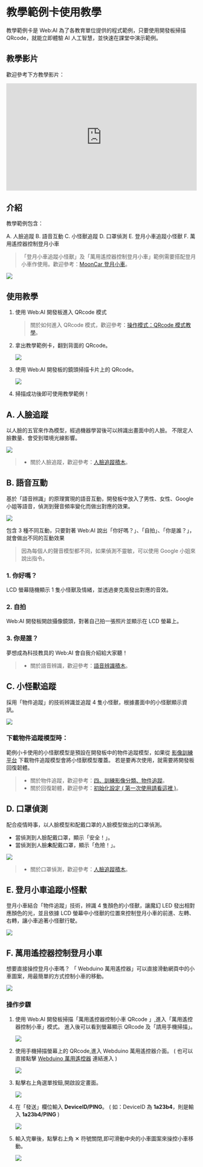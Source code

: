 # 教學範例卡使用教學

教學範例卡是 Web:AI 為了各教育單位提供的程式範例，只要使用開發板掃描 QRcode，就能立即體驗 AI 人工智慧，並快速在課堂中演示範例。

## 教學影片

歡迎參考下方教學影片：

<iframe src="https://www.youtube.com/embed/Qgtthh7d9xQ" allowfullscreen width="100%" style="aspect-ratio:728/410;border:none " ></iframe>

## 介紹

教學範例包含：

A. 人臉追蹤
B. 語音互動
C. 小怪獸追蹤
D. 口罩偵測
E. 登月小車追蹤小怪獸
F. 萬用遙控器控制登月小車

> 「登月小車追蹤小怪獸」及「萬用遙控器控制登月小車」範例需要搭配登月小車作使用。歡迎參考：[MoonCar 登月小車](https://store.webduino.io/products/webbit-mooncar)。

![](../assets/images/upload_86e43decc1a7d68c02e3d29b8afa6486.png)

## 使用教學

1. 使用 Web:AI 開發板進入 QRcode 模式
 
   > 關於如何進入 QRcode 模式，歡迎參考：[操作模式：QRcode 模式教學](https://md.kingkit.codes/s/1lgh1vuQ_#QRcode-%E6%A8%A1%E5%BC%8F)。

2. 拿出教學範例卡，翻到背面的 QRcode。

   ![](../assets/images/upload_c79aff377c0b1565abb23ab50cdf9a90.png)

3. 使用 Web:AI 開發板的鏡頭掃描卡片上的 QRcode。

   ![](../assets/images/upload_47965ccb81eed22dda80d6dec5796d9e.png)

5. 掃描成功後即可使用教學範例！

## A. 人臉追蹤

以人臉的五官來作為模型，經過機器學習後可以辨識出畫面中的人臉。
不限定人臉數量、會受到環境光線影響。

![](../assets/images/upload_fc87a0d0fbc684b427ac1f6884f322fe.png)

>- 關於人臉追蹤，歡迎參考：[人臉追蹤積木](https://md.kingkit.codes/s/TbBXXg7Jb)。

## B. 語音互動

基於「語音辨識」的原理實現的語音互動，開發板中放入了男性、女性、Google 小姐等語音，偵測到聲音頻率變化而做出對應的效果。

![](../assets/images/upload_a963ed1f635edc162946092166344927.png)

包含 3 種不同互動，只要對著 Web:AI 說出「你好嗎？」、「自拍」、「你是誰？」，就會做出不同的互動效果

> 因為每個人的聲音模型都不同，如果偵測不靈敏，可以使用 Google 小姐來說出指令。

### 1. 你好嗎？

LCD 螢幕隨機顯示 1 隻小怪獸及情緒，並透過麥克風發出對應的音效。

### 2. 自拍

Web:AI 開發板開啟攝像鏡頭，對著自己拍一張照片並顯示在 LCD 螢幕上。

### 3. 你是誰？

夢想成為科技教具的 Web:AI 會自我介紹給大家聽！

>- 關於語音辨識，歡迎參考：[語音辨識積木](https://md.kingkit.codes/s/jIW79tnup)。

## C. 小怪獸追蹤

採用「物件追蹤」的技術辨識並追蹤 4 隻小怪獸，根據畫面中的小怪獸顯示資訊。

![](../assets/images/upload_2964da9e487533253728e42b692106fd.png)

### 下載物件追蹤模型時：

範例小卡使用的小怪獸模型是預設在開發板中的物件追蹤模型，如果從 [影像訓練平台](https://vision.webduino.io/) 下載物件追蹤模型會將小怪獸模型覆蓋。
若是要再次使用，就需要將開發板回復韌體。

>- 關於物件追蹤，歡迎參考：[四、訓練影像分類、物件追蹤](https://md.kingkit.codes/s/mopjgVaZU)。
>- 關於回復韌體，歡迎參考：[初始化設定 ( 第一次使用請看這裡 )](https://md.kingkit.codes/s/AO_XqPykW)。

## D. 口罩偵測

配合疫情時事，以人臉模型和配戴口罩的人臉模型做出的口罩偵測。

- 當偵測到人臉配戴口罩，顯示「安全！」。
- 當偵測到人臉**未**配戴口罩，顯示「危險！」。

![](../assets/images/upload_49f5f3bf9c0c9758d2afc71cdbbbd849.png)

>- 關於口罩偵測，歡迎參考：[人臉追蹤積木](https://md.kingkit.codes/s/TbBXXg7Jb)。

## E. 登月小車追蹤小怪獸

登月小車結合「物件追蹤」技術，辨識 4 隻顏色的小怪獸，讓魔幻 LED 發出相對應顏色的光，並且依據 LCD 螢幕中小怪獸的位置來控制登月小車的前進、左轉、右轉，讓小車追著小怪獸行駛。

![](../assets/images/upload_a53a4388615c70d2dff2596ed0c7350b.png)

## F. 萬用遙控器控制登月小車

想要直接操控登月小車嗎？
「 Webduino 萬用遙控器」可以直接滑動網頁中的小車圖案，用最簡單的方式控制小車的移動。

![](../assets/images/upload_4ec04f8ec8a7eed76cda49db003b6e3c.png)

### 操作步驟

1. 使用 Web:AI 開發板掃描「萬用遙控器控制小車 QRcode 」,進入「萬用遙控器控制小車」模式。
進入後可以看到螢幕顯示 QRcode 及「請用手機掃描」。

   ![](../assets/images/upload_18b796b949623c844f4c3c82e4f33546.png)

2. 使用手機掃描螢幕上的 QRcode,進入 Webduino 萬用遙控器介面。
( 也可以直接點擊 [Webduino 萬用遙控器](https://webduinoio.github.io/webduino-remote/index.html) 連結進入 )

   ![](../assets/images/upload_16b89d4576479a4cb74d65eff5f5ec3c.png)

3. 點擊右上角選單按鈕,開啟設定畫面。

    ![](../assets/images/upload_65a2c6e74428129cd5c55c8c4ba1c9ea.png)

4. 在「發送」欄位輸入 **DeviceID/PING**。
   ( 如：DeviceID 為 **1a23b4**，則是輸入 **1a23b4/PING** )

    ![](../assets/images/upload_ccc8072293fc841a1176e178dbb53206.png)


5. 輸入完畢後，點擊右上角 ✕ 符號關閉,即可滑動中央的小車圖案來操控小車移動。

   ![](../assets/images/upload_40883633de2dcda3b46109841967b441.gif)
